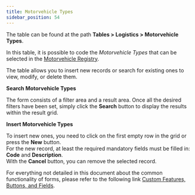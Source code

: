 ```yaml
---
title: Motorvehicle Types 
sidebar_position: 54
---
```


The table can be found at the path **Tables > Logistics > Motorvehicle Types**.

In this table, it is possible to code the *Motorvehicle Types* that can be selected in the [Motorvehicle Registry](/docs/logistics/motorvehicles/motorvehicle).

The table allows you to insert new records or search for existing ones to view, modify, or delete them.

**Search Motorvehicle Types**

The form consists of a filter area and a result area. Once all the desired filters have been set, simply click the **Search** button to display the results within the result grid.

**Insert Motorvehicle Types**

To insert new ones, you need to click on the first empty row in the grid or press the **New** button.       
For the new record, at least the required mandatory fields must be filled in: **Code** and **Description**.        
With the **Cancel** button, you can remove the selected record.

For everything not detailed in this document about the common functionality of forms, please refer to the following link [Custom Features, Buttons, and Fields](/docs/guide/common).